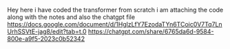Hey here i have coded the transformer from scratch 
i am attaching the code along with the notes and also the chatgpt file 
https://docs.google.com/document/d/1HglzLfY7EzodaTYn6TCoic0V7Tq7LnUrhSSVtE-jag8/edit?tab=t.0
https://chatgpt.com/share/6765da6d-9584-800e-a9f5-2023c0b52342
